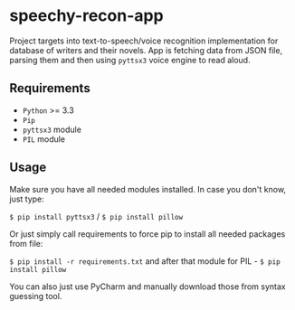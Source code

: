 # speechy-recon-app
Project targets into text-to-speech/voice recognition implementation for database of writers and their novels.
App is fetching data from JSON file, parsing them and then using `pyttsx3` voice engine to read aloud. 

## Requirements
* `Python` >= 3.3
* `Pip`
* `pyttsx3` module
* `PIL` module

## Usage
Make sure you have all needed modules installed. In case you don't know, just type:


`$ pip install pyttsx3` / `$ pip install pillow` 

Or just simply call requirements to force pip to install all needed packages from file:

`$ pip install -r requirements.txt` and after that module for PIL - `$ pip install pillow` 

You can also just use PyCharm and manually download those from syntax guessing tool.
